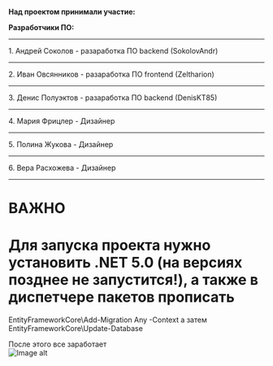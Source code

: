 **Над проектом принимали участие:**

**Разработчики ПО:**

<hr>1. Андрей Соколов - разаработка ПО backend (SokolovAndr)
<hr>2. Иван Овсянников - разаработка ПО frontend (Zeltharion)
<hr>3. Денис Полуэктов - разаработка ПО backend (DenisKT85)
<hr>4. Мария Фрицлер - Дизайнер
<hr>5. Полина Жукова - Дизайнер
<hr>6. Вера Расхожева - Дизайнер
<hr>


# ВАЖНО
# Для запуска проекта нужно установить .NET 5.0 (на версиях позднее не запустится!), а также в диспетчере пакетов прописать
EntityFrameworkCore\Add-Migration Any -Context
а затем 
EntityFrameworkCore\Update-Database

После этого все заработает
<br/>
![Image alt](https://github.com/SokolovAndr/VkusProekt/blob/ASP.NET-Version/vkusProekt.gif)
